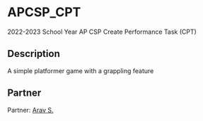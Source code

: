 # APCSP_CPT
2022-2023 School Year AP CSP Create Performance Task (CPT) 

## Description
A simple platformer game with a grappling feature

## Partner 
Partner: [Arav S.](https://github.com/Arav0001) 
